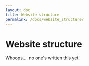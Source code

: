```yaml
---
layout: doc
title: Website structure
permalink: /docs/website_structure/
---
```


# Website structure

Whoops.... no one's written this yet!
